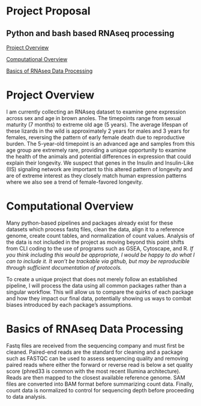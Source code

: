 # Project Proposal
## Python and bash based RNAseq processing

[Project Overview](#project-overview)

[Computational Overview](#computational-overview)

[Basics of RNAseq Data Processing](#basics-of-RNAseq-Data-Processing)

# Project Overview

I am currently collecting an RNAseq dataset to examine gene expression across sex and age in brown anoles.
The timepoints range from sexual maturity (7 months) to extreme old age (5 years).
The average lifespan of these lizards in the wild is approximately 2 years for males and 3 years for females, reversing the pattern of early female death due to reproductive burden.
The 5-year-old timepoint is an advanced age and samples from this age group are extremely rare, providing a unique opportunity to examine the health of the animals and potential differences in expression that could explain their longevity.
We suspect that genes in the Insulin and Insulin-Like (IIS) signaling network are important to this altered pattern of longevity and are of extreme interest as they closely match human expression patterns where we also see a trend of female-favored longevity. 

# Computational Overview

Many python-based pipelines and packages already exist for these datasets which process fastq files, clean the data, align it to a reference genome, create count tables, and normalization of count values.
Analysis of the data is not included in the project as moving beyond this point shifts from CLI coding to the use of programs such as GSEA, Cytoscape, and R.
*If you think including this would be appropriate, I would be happy to do what I can to include it. It won’t be trackable via github, but may be reproducible through sufficient documentation of protocols.*

To create a unique project that does not merely follow an established pipeline, I will process the data using all common packages rather than a singular workflow.
This will allow us to compare the quirks of each package and how they impact our final data, potentially showing us ways to combat biases introduced by each package’s assumptions. 

# Basics of RNAseq Data Processing

Fastq files are received from the sequencing company and must first be cleaned.
Paired-end reads are the standard for cleaning and a package such as FASTQC can be used to assess sequencing quality and removing paired reads where either the forward or reverse read is below a set quality score (phred33 is common with the most recent Illumina architecture).
Reads are then mapped to the closest available reference genome. SAM files are converted into BAM format before summarizing count data.
Finally, count data is normalized to control for sequencing depth before proceeding to data analysis.
